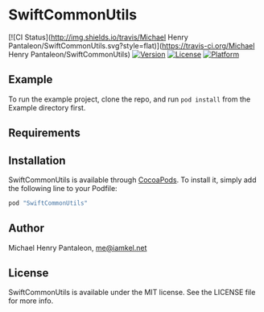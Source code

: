 # SwiftCommonUtils

[![CI Status](http://img.shields.io/travis/Michael Henry Pantaleon/SwiftCommonUtils.svg?style=flat)](https://travis-ci.org/Michael Henry Pantaleon/SwiftCommonUtils)
[![Version](https://img.shields.io/cocoapods/v/SwiftCommonUtils.svg?style=flat)](http://cocoapods.org/pods/SwiftCommonUtils)
[![License](https://img.shields.io/cocoapods/l/SwiftCommonUtils.svg?style=flat)](http://cocoapods.org/pods/SwiftCommonUtils)
[![Platform](https://img.shields.io/cocoapods/p/SwiftCommonUtils.svg?style=flat)](http://cocoapods.org/pods/SwiftCommonUtils)

## Example

To run the example project, clone the repo, and run `pod install` from the Example directory first.

## Requirements

## Installation

SwiftCommonUtils is available through [CocoaPods](http://cocoapods.org). To install
it, simply add the following line to your Podfile:

```ruby
pod "SwiftCommonUtils"
```

## Author

Michael Henry Pantaleon, me@iamkel.net

## License

SwiftCommonUtils is available under the MIT license. See the LICENSE file for more info.
